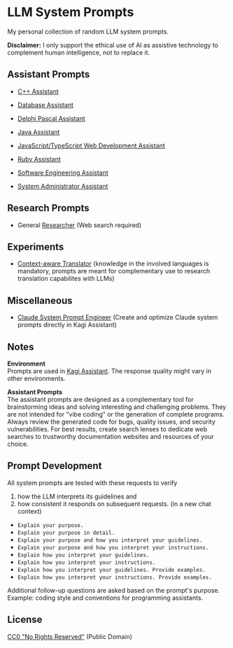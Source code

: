 # LLM System Prompts

My personal collection of random LLM system prompts.

**Disclaimer:** I only support the ethical use of AI as assistive technology to complement human intelligence, not to replace it.

## Assistant Prompts

- [C++ Assistant](./assistant-prompts/c++-assistant.md)
- [Database Assistant](./assistant-prompts/database-assistant.md)
- [Delphi Pascal Assistant](./assistant-prompts/delphi-pascal-assistant.md)
- [Java Assistant](./assistant-prompts/java-assistant.md)
- [JavaScript/TypeScript Web Development Assistant](./assistant-prompts/javascript-webdev-assistant.md)
- [Ruby Assistant](./assistant-prompts/ruby-assistant.md)

- [Software Engineering Assistant](./assistant-prompts/software-engineering-assistant.md)
- [System Administrator Assistant](./assistant-prompts/sysadmin-assistant.md)

## Research Prompts

- General [Researcher](./research-prompts/researcher.md) (Web search required)

## Experiments

- [Context-aware Translator](./experiments/context-aware-translator.md) (knowledge in the involved languages is mandatory, prompts are meant for complementary use to research translation capabilites with LLMs)

## Miscellaneous

- [Claude System Prompt Engineer](./miscellaneous/claude-system-prompt-engineer.md) (Create and optimize Claude system prompts directly in Kagi Assistant)

## Notes

**Environment**\
Prompts are used in [Kagi Assistant](https://help.kagi.com/kagi/ai/assistant.html). The response quality might vary in other environments.

**Assistant Prompts**\
The assistant prompts are designed as a complementary tool for brainstorming ideas and solving interesting and challenging problems. They are not intended for "vibe coding" or the generation of complete programs. Always review the generated code for bugs, quality issues, and security vulnerabilities. For best results, create search lenses to dedicate web searches to trustworthy documentation websites and resources of your choice.

## Prompt Development

All system prompts are tested with these requests to verify
1. how the LLM interprets its guidelines and
2. how consistent it responds on subsequent requests. (in a new chat context)

- `Explain your purpose.`
- `Explain your purpose in detail.`
- `Explain your purpose and how you interpret your guidelines.`
- `Explain your purpose and how you interpret your instructions.`
- `Explain how you interpret your guidelines.`
- `Explain how you interpret your instructions.`
- `Explain how you interpret your guidelines. Provide examples.`
- `Explain how you interpret your instructions. Provide examples.`

Additional follow-up questions are asked based on the prompt's purpose. Example: coding style and conventions for programming assistants.

## License

[CC0 "No Rights Reserved"](https://creativecommons.org/public-domain/cc0/) (Public Domain)
